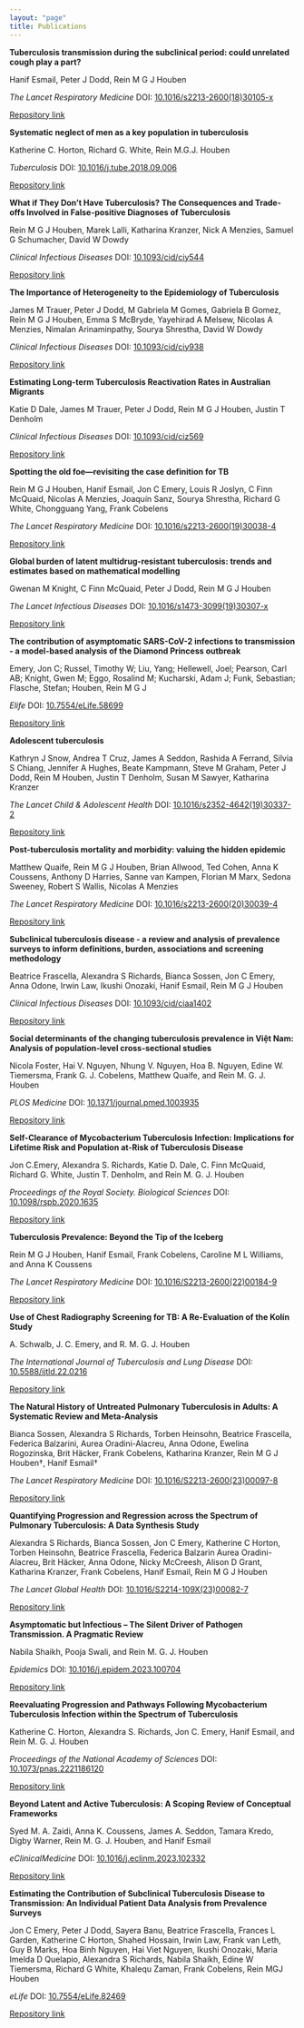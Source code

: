 ```yaml
---
layout: "page"
title: Publications
---
```

**Tuberculosis transmission during the subclinical period: could unrelated cough play a part?**

Hanif Esmail, Peter J Dodd, Rein M G J Houben

*The Lancet Respiratory Medicine* DOI: [10.1016/s2213-2600(18)30105-x](https://doi.org/10.1016/s2213-2600(18)30105-x)

[Repository link](https://researchonline.lshtm.ac.uk/4647225/1/TB-transmission-in-the-subclinical-period.pdf)




**Systematic neglect of men as a key population in tuberculosis**

Katherine C. Horton, Richard G. White, Rein M.G.J. Houben

*Tuberculosis* DOI: [10.1016/j.tube.2018.09.006](https://doi.org/10.1016/j.tube.2018.09.006)

[Repository link](https://researchonline.lshtm.ac.uk/id/eprint/4649651/3/K.Horton_SystematicNeglectOfMen.pdf)




**What if They Don’t Have Tuberculosis? The Consequences and Trade-offs Involved in False-positive Diagnoses of Tuberculosis**

Rein M G J Houben, Marek Lalli, Katharina Kranzer, Nick A Menzies, Samuel G Schumacher, David W Dowdy

*Clinical Infectious Diseases* DOI: [10.1093/cid/ciy544](https://doi.org/10.1093/cid/ciy544)

[Repository link](https://researchonline.lshtm.ac.uk/id/eprint/4648477/1/What%20if%20they%20don%27t%20have%20tuberculosis_GREEN%20AAM.pdf)




**The Importance of Heterogeneity to the Epidemiology of Tuberculosis**

James M Trauer, Peter J Dodd, M Gabriela M Gomes, Gabriela B Gomez, Rein M G J Houben, Emma S McBryde, Yayehirad A Melsew, Nicolas A Menzies, Nimalan Arinaminpathy, Sourya Shrestha, David W Dowdy

*Clinical Infectious Diseases* DOI: [10.1093/cid/ciy938](https://doi.org/10.1093/cid/ciy938)

[Repository link](https://researchonline.lshtm.ac.uk/id/eprint/4649981/1/ciy938.pdf)




**Estimating Long-term Tuberculosis Reactivation Rates in Australian Migrants**

Katie D Dale, James M Trauer, Peter J Dodd, Rein M G J Houben, Justin T Denholm

*Clinical Infectious Diseases* DOI: [10.1093/cid/ciz569](https://doi.org/10.1093/cid/ciz569)

[Repository link](https://researchonline.lshtm.ac.uk/id/eprint/4653548/1/reactivation%20CID%202%20clean.pdf)




**Spotting the old foe—revisiting the case definition for TB**

Rein M G J Houben, Hanif Esmail, Jon C Emery, Louis R Joslyn, C Finn McQuaid, Nicolas A Menzies, Joaquín Sanz, Sourya Shrestha, Richard G White, Chongguang Yang, Frank Cobelens

*The Lancet Respiratory Medicine* DOI: [10.1016/s2213-2600(19)30038-4](https://doi.org/10.1016/s2213-2600(19)30038-4)

[Repository link](https://researchonline.lshtm.ac.uk/id/eprint/4651175/1/Houben_TBcasedef_submit.pdf)




**Global burden of latent multidrug-resistant tuberculosis: trends and estimates based on mathematical modelling**

Gwenan M Knight, C Finn McQuaid, Peter J Dodd, Rein M G J Houben

*The Lancet Infectious Diseases* DOI: [10.1016/s1473-3099(19)30307-x](https://doi.org/10.1016/s1473-3099(19)30307-x)

[Repository link](https://researchonline.lshtm.ac.uk/id/eprint/4653565/1/190401%20mdr_ltbi_manuscript_accepted.pdf)




**The contribution of asymptomatic SARS-CoV-2 infections to transmission - a model-based analysis of the Diamond Princess outbreak**

Emery, Jon C; Russel, Timothy W; Liu, Yang; Hellewell, Joel; Pearson, Carl AB; Knight, Gwen M; Eggo, Rosalind M; Kucharski, Adam J; Funk, Sebastian; Flasche, Stefan; Houben, Rein M G J

*Elife* DOI: [10.7554/eLife.58699](https://doi.org/10.7554/eLife.58699)

[Repository link](https://elifesciences.org/articles/58699)




**Adolescent tuberculosis**

Kathryn J Snow, Andrea T Cruz, James A Seddon, Rashida A Ferrand, Silvia S Chiang, Jennifer A Hughes, Beate Kampmann, Steve M Graham, Peter J Dodd, Rein M Houben, Justin T Denholm, Susan M Sawyer, Katharina Kranzer

*The Lancet Child & Adolescent Health* DOI: [10.1016/s2352-4642(19)30337-2](https://doi.org/10.1016/s2352-4642(19)30337-2)

[Repository link](http://eprints.whiterose.ac.uk/154497/1/Snow%20et%20al%20Adolescent%20TB%20Author%20version.pdf)




**Post-tuberculosis mortality and morbidity: valuing the hidden epidemic**

Matthew Quaife, Rein M G J Houben, Brian Allwood, Ted Cohen, Anna K Coussens, Anthony D Harries, Sanne van Kampen, Florian M Marx, Sedona Sweeney, Robert S Wallis, Nicolas A Menzies

*The Lancet Respiratory Medicine* DOI: [10.1016/s2213-2600(20)30039-4](https://doi.org/10.1016/s2213-2600(20)30039-4)

[Repository link](https://researchonline.lshtm.ac.uk/id/eprint/4656156/5/Quaife-etal-2020_Post-tuberculosis_mortality_and_morbidity.pdf)




**Subclinical tuberculosis disease - a review and analysis of prevalence surveys to inform definitions, burden, associations and screening methodology**

Beatrice Frascella, Alexandra S Richards, Bianca Sossen, Jon C Emery, Anna Odone, Irwin Law, Ikushi Onozaki, Hanif Esmail, Rein M G J Houben

*Clinical Infectious Diseases* DOI: [10.1093/cid/ciaa1402](https://doi.org/10.1093/cid/ciaa1402)

[Repository link](https://researchonline.lshtm.ac.uk/id/eprint/4657958/1/Frascella%20et%20al.%20-%20Subclinical%20tuberculosis%20disease%20-%20a%20review%20and%20an.pdf)




**Social determinants of the changing tuberculosis prevalence in Việt Nam: Analysis of population-level cross-sectional studies**

Nicola Foster, Hai V. Nguyen, Nhung V. Nguyen, Hoa B. Nguyen, Edine W. Tiemersma, Frank G. J. Cobelens, Matthew Quaife, and Rein M. G. J. Houben

*PLOS Medicine* DOI: [10.1371/journal.pmed.1003935](https://doi.org/10.1371/journal.pmed.1003935)

[Repository link](https://doi.org/10.1371/journal.pmed.1003935)




**Self-Clearance of Mycobacterium Tuberculosis Infection: Implications for Lifetime Risk and Population at-Risk of Tuberculosis Disease**

Jon C.Emery, Alexandra S. Richards, Katie D. Dale, C. Finn McQuaid, Richard G. White, Justin T. Denholm, and Rein M. G. J. Houben

*Proceedings of the Royal Society. Biological Sciences* DOI: [10.1098/rspb.2020.1635](https://doi.org/10.1098/rspb.2020.1635) 

[Repository link](https://doi.org/10.1098/rspb.2020.1635)




**Tuberculosis Prevalence: Beyond the Tip of the Iceberg**

Rein M G J Houben, Hanif Esmail, Frank Cobelens, Caroline M L Williams, and Anna K Coussens

*The Lancet Respiratory Medicine* DOI: [10.1016/S2213-2600(22)00184-9](https://doi.org/10.1016/S2213-2600(22)00184-9)

[Repository link](https://doi.org/10.1016/S2213-2600(22)00184-9)




**Use of Chest Radiography Screening for TB: A Re-Evaluation of the Kolín Study**

A. Schwalb, J. C. Emery, and R. M. G. J. Houben

*The International Journal of Tuberculosis and Lung Disease* DOI: [10.5588/ijtld.22.0216](https://doi.org/10.5588/ijtld.22.0216)

[Repository link](https://doi.org/10.5588/ijtld.22.0216)




**The Natural History of Untreated Pulmonary Tuberculosis in Adults: A Systematic Review and Meta-Analysis**

Bianca Sossen, Alexandra S Richards, Torben Heinsohn, Beatrice Frascella, Federica Balzarini, Aurea Oradini-Alacreu, Anna Odone, Ewelina Rogozinska, Brit Häcker, Frank Cobelens, Katharina Kranzer, Rein M G J Houben†, Hanif Esmail† 

*The Lancet Respiratory Medicine* DOI: [10.1016/S2213-2600(23)00097-8](https://doi.org/10.1016/S2213-2600(23)00097-8)

[Repository link](https://doi.org/10.1016/S2213-2600(23)00097-8)




**Quantifying Progression and Regression across the Spectrum of Pulmonary Tuberculosis: A Data Synthesis Study**

Alexandra S Richards, Bianca Sossen, Jon C Emery, Katherine C Horton, Torben Heinsohn, Beatrice Frascella, Federica Balzarin Aurea Oradini-Alacreu, Brit Häcker, Anna Odone, Nicky McCreesh, Alison D Grant, Katharina Kranzer, Frank Cobelens, Hanif Esmail, Rein M G J Houben 

*The Lancet Global Health* DOI: [10.1016/S2214-109X(23)00082-7](https://doi.org/10.1016/S2214-109X(23)00082-7)

[Repository link](https://doi.org/10.1016/S2214-109X(23)00082-7)




**Asymptomatic but Infectious – The Silent Driver of Pathogen Transmission. A Pragmatic Review**

Nabila Shaikh, Pooja Swali, and Rein M. G. J. Houben 

*Epidemics* DOI: [10.1016/j.epidem.2023.100704](https://doi.org/10.1016/j.epidem.2023.100704)

[Repository link](https://doi.org/10.1016/j.epidem.2023.100704)




**Reevaluating Progression and Pathways Following Mycobacterium Tuberculosis Infection within the Spectrum of Tuberculosis**

Katherine C. Horton, Alexandra S. Richards, Jon C. Emery, Hanif Esmail, and Rein M. G. J. Houben

*Proceedings of the National Academy of Sciences* DOI: [10.1073/pnas.2221186120](https://doi.org/10.1073/pnas.2221186120)

[Repository link](https://doi.org/10.1073/pnas.2221186120)




**Beyond Latent and Active Tuberculosis: A Scoping Review of Conceptual Frameworks**

Syed M. A. Zaidi, Anna K. Coussens, James A. Seddon, Tamara Kredo, Digby Warner, Rein M. G. J. Houben, and Hanif Esmail

*eClinicalMedicine* DOI: [10.1016/j.eclinm.2023.102332](https://doi.org/10.1016/j.eclinm.2023.102332)

[Repository link](https://doi.org/10.1016/j.eclinm.2023.102332)




**Estimating the Contribution of Subclinical Tuberculosis Disease to Transmission: An Individual Patient Data Analysis from Prevalence Surveys**

Jon C Emery, Peter J Dodd, Sayera Banu, Beatrice Frascella, Frances L Garden, Katherine C Horton, Shahed Hossain, Irwin Law, Frank van Leth, Guy B Marks, Hoa Binh Nguyen, Hai Viet Nguyen, Ikushi Onozaki, Maria Imelda D Quelapio, Alexandra S Richards, Nabila Shaikh, Edine W Tiemersma, Richard G White, Khalequ Zaman, Frank Cobelens, Rein MGJ Houben  	

*eLife* DOI: [10.7554/eLife.82469](https://doi.org/10.7554/eLife.82469)

[Repository link](https://doi.org/10.7554/eLife.82469)
















